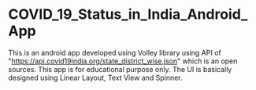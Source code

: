 # COVID_19_Status_in_India_Android_App
This is an android app developed using Volley library using API of "https://api.covid19india.org/state_district_wise.json" which is an open sources.
This app is for educational purpose only.
The UI is basically designed using Linear Layout, Text View and Spinner.
